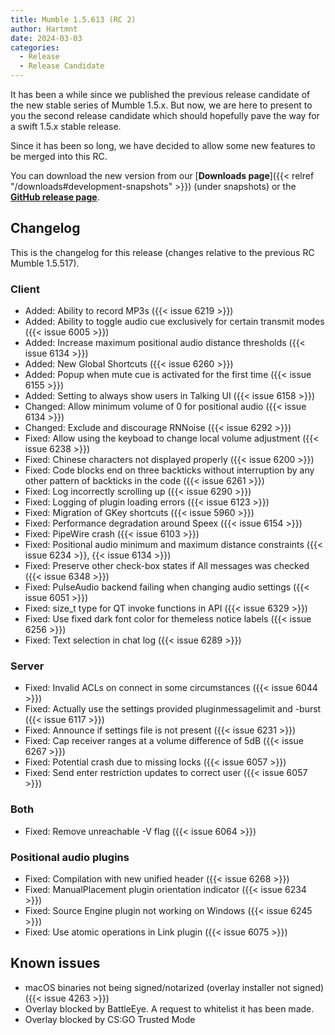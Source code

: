 ```yaml
---
title: Mumble 1.5.613 (RC 2)
author: Hartmnt
date: 2024-03-03
categories:
  - Release
  - Release Candidate
---
```


It has been a while since we published the previous release candidate of the new stable series of Mumble 1.5.x. But now,
we are here to present to you the second release candidate which should hopefully pave the way for a swift 1.5.x stable
release.

Since it has been so long, we have decided to allow some new features to be merged into this RC.

You can download the new version from our [**Downloads page**]({{< relref "/downloads#development-snapshots" >}}) (under
snapshots) or the [**GitHub release page**](https://github.com/mumble-voip/mumble/releases/tag/v1.5.613).

<!--more-->

## Changelog

This is the changelog for this release (changes relative to the previous RC Mumble 1.5.517).

### Client

- Added: Ability to record MP3s ({{< issue 6219 >}})
- Added: Ability to toggle audio cue exclusively for certain transmit modes ({{< issue 6005 >}})
- Added: Increase maximum positional audio distance thresholds ({{< issue 6134 >}})
- Added: New Global Shortcuts ({{< issue 6260 >}})
- Added: Popup when mute cue is activated for the first time ({{< issue 6155 >}})
- Added: Setting to always show users in Talking UI ({{< issue 6158 >}})
- Changed: Allow minimum volume of 0 for positional audio ({{< issue 6134 >}})
- Changed: Exclude and discourage RNNoise ({{< issue 6292 >}})
- Fixed: Allow using the keyboad to change local volume adjustment ({{< issue 6238 >}})
- Fixed: Chinese characters not displayed properly ({{< issue 6200 >}})
- Fixed: Code blocks end on three backticks without interruption by any other pattern of backticks in the code
  ({{< issue 6261 >}})
- Fixed: Log incorrectly scrolling up ({{< issue 6290 >}})
- Fixed: Logging of plugin loading errors ({{< issue 6123 >}})
- Fixed: Migration of GKey shortcuts ({{< issue 5960 >}})
- Fixed: Performance degradation around Speex ({{< issue 6154 >}})
- Fixed: PipeWire crash ({{< issue 6103 >}})
- Fixed: Positional audio minimum and maximum distance constraints ({{< issue 6234 >}}, {{< issue 6134 >}})
- Fixed: Preserve other check-box states if All messages was checked ({{< issue 6348 >}})
- Fixed: PulseAudio backend failing when changing audio settings ({{< issue 6051 >}})
- Fixed: size_t type for QT invoke functions in API ({{< issue 6329 >}})
- Fixed: Use fixed dark font color for themeless notice labels ({{< issue 6256 >}})
- Fixed: Text selection in chat log ({{< issue 6289 >}})

### Server

- Fixed: Invalid ACLs on connect in some circumstances ({{< issue 6044 >}})
- Fixed: Actually use the settings provided pluginmessagelimit and -burst ({{< issue 6117 >}})
- Fixed: Announce if settings file is not present ({{< issue 6231 >}})
- Fixed: Cap receiver ranges at a volume difference of 5dB ({{< issue 6267 >}})
- Fixed: Potential crash due to missing locks ({{< issue 6057 >}})
- Fixed: Send enter restriction updates to correct user ({{< issue 6057 >}})

### Both

- Fixed: Remove unreachable -V flag ({{< issue 6064 >}})

### Positional audio plugins

- Fixed: Compilation with new unified header ({{< issue 6268 >}})
- Fixed: ManualPlacement plugin orientation indicator ({{< issue 6234 >}})
- Fixed: Source Engine plugin not working on Windows ({{< issue 6245 >}})
- Fixed: Use atomic operations in Link plugin ({{< issue 6075 >}})

## Known issues

- macOS binaries not being signed/notarized (overlay installer not signed) ({{< issue 4263 >}})
- Overlay blocked by BattleEye. A request to whitelist it has been made.
- Overlay blocked by CS:GO Trusted Mode
